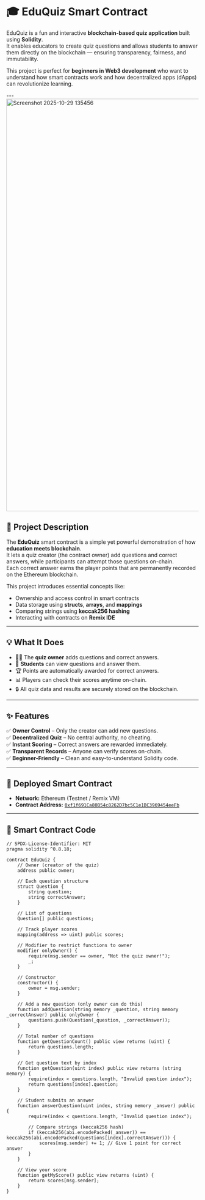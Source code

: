 # 🎓 EduQuiz Smart Contract  

EduQuiz is a fun and interactive **blockchain-based quiz application** built using **Solidity**.  
It enables educators to create quiz questions and allows students to answer them directly on the blockchain — ensuring transparency, fairness, and immutability.  

This project is perfect for **beginners in Web3 development** who want to understand how smart contracts work and how decentralized apps (dApps) can revolutionize learning.

--- <img width="1920" height="1080" alt="Screenshot 2025-10-29 135456" src="https://github.com/user-attachments/assets/624c0be9-98b8-465b-960d-1c61bc0366ac" />


## 📘 Project Description  

The **EduQuiz** smart contract is a simple yet powerful demonstration of how **education meets blockchain**.  
It lets a quiz creator (the contract owner) add questions and correct answers, while participants can attempt those questions on-chain.  
Each correct answer earns the player points that are permanently recorded on the Ethereum blockchain.  

This project introduces essential concepts like:  
- Ownership and access control in smart contracts  
- Data storage using **structs**, **arrays**, and **mappings**  
- Comparing strings using **keccak256 hashing**  
- Interacting with contracts on **Remix IDE**  

---

## 💡 What It Does  

- 🧑‍🏫 The **quiz owner** adds questions and correct answers.  
- 🧠 **Students** can view questions and answer them.  
- 🏆 Points are automatically awarded for correct answers.  
- 📊 Players can check their scores anytime on-chain.  
- 🔒 All quiz data and results are securely stored on the blockchain.  

---

## ✨ Features  

✅ **Owner Control** – Only the creator can add new questions.  
✅ **Decentralized Quiz** – No central authority, no cheating.  
✅ **Instant Scoring** – Correct answers are rewarded immediately.  
✅ **Transparent Records** – Anyone can verify scores on-chain.  
✅ **Beginner-Friendly** – Clean and easy-to-understand Solidity code.  

---

## 🔗 Deployed Smart Contract  

- **Network:** Ethereum (Testnet / Remix VM)  
- **Contract Address:** [`0xf1f691Ca80B54c8262D7bc5C1e1BC3969454eeFb`](https://etherscan.io/address/0xf1f691Ca80B54c8262D7bc5C1e1BC3969454eeFb)  

---

## 🧩 Smart Contract Code  

```solidity
// SPDX-License-Identifier: MIT
pragma solidity ^0.8.18;

contract EduQuiz {
    // Owner (creator of the quiz)
    address public owner;

    // Each question structure
    struct Question {
        string question;
        string correctAnswer;
    }

    // List of questions
    Question[] public questions;

    // Track player scores
    mapping(address => uint) public scores;

    // Modifier to restrict functions to owner
    modifier onlyOwner() {
        require(msg.sender == owner, "Not the quiz owner!");
        _;
    }

    // Constructor
    constructor() {
        owner = msg.sender;
    }

    // Add a new question (only owner can do this)
    function addQuestion(string memory _question, string memory _correctAnswer) public onlyOwner {
        questions.push(Question(_question, _correctAnswer));
    }

    // Total number of questions
    function getQuestionCount() public view returns (uint) {
        return questions.length;
    }

    // Get question text by index
    function getQuestion(uint index) public view returns (string memory) {
        require(index < questions.length, "Invalid question index");
        return questions[index].question;
    }

    // Student submits an answer
    function answerQuestion(uint index, string memory _answer) public {
        require(index < questions.length, "Invalid question index");

        // Compare strings (keccak256 hash)
        if (keccak256(abi.encodePacked(_answer)) == keccak256(abi.encodePacked(questions[index].correctAnswer))) {
            scores[msg.sender] += 1; // Give 1 point for correct answer
        }
    }

    // View your score
    function getMyScore() public view returns (uint) {
        return scores[msg.sender];
    }
}
